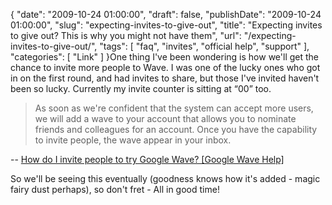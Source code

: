 {
    "date": "2009-10-24 01:00:00",
    "draft": false,
    "publishDate": "2009-10-24 01:00:00",
    "slug": "expecting-invites-to-give-out",
    "title": "Expecting invites to give out? This is why you might not have them",
    "url": "\/expecting-invites-to-give-out\/",
    "tags": [
        "faq",
        "invites",
        "official help",
        "support"
    ],
    "categories": [
        "Link"
    ]
}One thing I've been wondering is how we'll get the chance to invite more
people to Wave. I was one of the lucky ones who got in on the first
round, and had invites to share, but those I've invited haven't been so
lucky. Currently my invite counter is sitting at “00” too.

> As soon as we're confident that the system can accept more users, we
> will add a wave to your account that allows you to nominate friends
> and colleagues for an account. Once you have the capability to invite
> people, the wave appear in your inbox.

-- [How do I invite people to try Google Wave? \[Google Wave
Help\]](http://www.google.com/support/wave/bin/answer.py?hl=en&answer=162237)

So we'll be seeing this eventually (goodness knows how it's added -
magic fairy dust perhaps), so don't fret - All in good time!